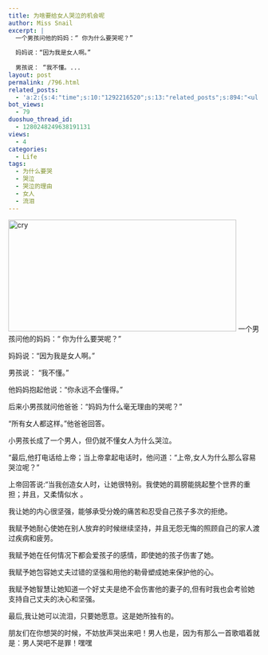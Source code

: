 ```yaml
---
title: 为啥要给女人哭泣的机会呢
author: Miss Snail
excerpt: |
  一个男孩问他的妈妈：“ 你为什么要哭呢？”
  
  妈妈说：“因为我是女人啊。”
  
  男孩说： “我不懂。...
layout: post
permalink: /796.html
related_posts:
  - 'a:2:{s:4:"time";s:10:"1292216520";s:13:"related_posts";s:894:"<ul class="related_post"><li><a href="http://blog.80aj.com/2009/11/26/%e4%bb%96%e6%98%af%e4%b8%aa%e6%b7%b7%e8%9b%8b/" title="他是个混蛋?">他是个混蛋?</a></li><li><a href="http://blog.80aj.com/2009/11/23/%e6%8a%8a%e5%a5%b9%e5%bd%93%e5%a5%b3%e7%8e%8b%e5%b0%b1%e5%af%b9%e4%ba%86/" title="把她当女王就对了">把她当女王就对了</a></li><li><a href="http://blog.80aj.com/2009/11/22/%e9%ab%98%e8%b7%9f%e9%9e%8b%e7%9a%84%e8%af%b1%e6%83%91/" title="高跟鞋的诱惑">高跟鞋的诱惑</a></li><li><a href="http://blog.80aj.com/2009/10/24/091024-%e7%94%b7%e4%ba%ba%e4%b8%8e%e5%a5%b3%e4%ba%ba%e4%b9%8b%e9%97%b4%e7%9a%84%e5%8c%ba%e5%88%ab/" title="091024 男人与女人之间的区别">091024 男人与女人之间的区别</a></li><li><a href="http://blog.80aj.com/2009/10/21/091021-house-and-woman/" title="091021 house and woman">091021 house and woman</a></li></ul>";}'
bot_views:
  - 79
duoshuo_thread_id:
  - 1280248249638191131
views:
  - 4
categories:
  - Life
tags:
  - 为什么要哭
  - 哭泣
  - 哭泣的理由
  - 女人
  - 流泪
---
```

<img src="http://www.80aj.com/wp-content/uploads/2009/11/cry.jpg" alt="cry" title="cry" width="457" height="224" class="aligncenter size-full wp-image-690" />  
一个男孩问他的妈妈：“ 你为什么要哭呢？”

妈妈说：“因为我是女人啊。”

男孩说： “我不懂。”

他妈妈抱起他说：“你永远不会懂得。”

后来小男孩就问他爸爸：“妈妈为什么毫无理由的哭呢？”

“所有女人都这样。”他爸爸回答。

小男孩长成了一个男人，但仍就不懂女人为什么哭泣。

“最后,他打电话给上帝；当上帝拿起电话时，他问道：“上帝,女人为什么那么容易哭泣呢？”

上帝回答说:“当我创造女人时，让她很特别。我使她的肩膀能挑起整个世界的重担；并且，又柔情似水 。

我让她的内心很坚强，能够承受分娩的痛苦和忍受自己孩子多次的拒绝。

我赋予她耐心使她在别人放弃的时候继续坚持，并且无怨无悔的照顾自己的家人渡过疾病和疲劳。

我赋予她在任何情况下都会爱孩子的感情，即使她的孩子伤害了她。

我赋予她包容她丈夫过错的坚强和用他的勒骨塑成她来保护他的心。

我赋予她智慧让她知道一个好丈夫是绝不会伤害他的妻子的,但有时我也会考验她支持自己丈夫的决心和坚强。

最后,我让她可以流泪，只要她愿意。这是她所独有的。

朋友们在你想哭的时候，不妨放声哭出来吧！男人也是，因为有那么一首歌唱着就是：男人哭吧不是罪！嘿嘿